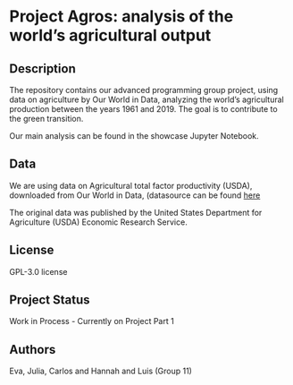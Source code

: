 # Project Agros: analysis of the world’s agricultural output

## Description
The repository contains our advanced programming group project, using data on agriculture by Our World in Data, analyzing the world’s agricultural production between the years 1961 and 2019. The goal is to contribute to the green transition.

Our main analysis can be found in the showcase Jupyter Notebook. 

## Data
We are using data on Agricultural total factor productivity (USDA), downloaded from Our World in Data, (datasource can be found [here](https://github.com/owid/owid-datasets/tree/master/datasets/Agricultural%20total%20factor%20productivity%20(USDA))

The original data was published by the United States Department for Agriculture (USDA) Economic Research Service.

## License
GPL-3.0 license

## Project Status
Work in Process - Currently on Project Part 1

## Authors
Eva, Julia, Carlos and Hannah and Luis (Group 11)

